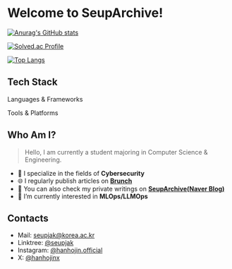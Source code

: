 # Welcome to SeupArchive!

[![Anurag's GitHub stats](https://github-readme-stats.vercel.app/api?username=hanhojinx&show_icons=true&theme=radical)](https://github.com/anuraghazra/github-readme-stats)

[![Solved.ac Profile](http://mazassumnida.wtf/api/v2/generate_badge?boj=seupjak)](https://solved.ac/seupjak/)

[![Top Langs](https://github-readme-stats.vercel.app/api/top-langs/?username=hanhojinx&layout=compact)](https://github.com/anuraghazra/github-readme-stats)

## Tech Stack
Languages & Frameworks

Tools & Platforms

## Who Am I?
> Hello, I am currently a student majoring in Computer Science & Engineering.
- 🎯 I specialize in the fields of **Cybersecurity**
- 🌐 I regularly publish articles on **[Brunch](https://brunch.co.kr/@seupjak)**
- 📰 You can also check my private writings on **[SeupArchive(Naver Blog)](https://blog.naver.com/seupjak_)**
- 🌱 I’m currently interested in **MLOps/LLMOps**

## Contacts
- Mail: seupjak@korea.ac.kr
- Linktree: [@seupjak](https://linktr.ee/permafrost_)
- Instagram: [@hanhojin.official](https://www.instagram.com/hanhojin.official/)
- X: [@hanhojinx](https://x.com/hanhojinx?s=11)


